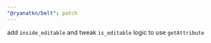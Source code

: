 ```yaml
---
"@ryanatkn/belt": patch
---
```


add `inside_editable` and tweak `is_editable` logic to use `getAttribute`
